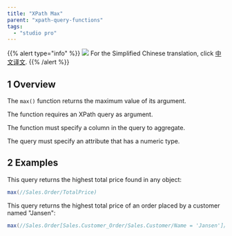 ```yaml
---
title: "XPath Max"
parent: "xpath-query-functions"
tags:
  - "studio pro"
---
```


{{% alert type="info" %}}
<img src="attachments/chinese-translation/china.png" style="display: inline-block; margin: 0" /> For the Simplified Chinese translation, click [中文译文](https://cdn.mendix.tencent-cloud.com/documentation/refguide8/xpath-max.pdf).
{{% /alert %}}

## 1 Overview

The `max()` function returns the maximum value of its argument.

The function requires an XPath query as argument.

The function must specify a column in the query to aggregate.

The query must specify an attribute that has a numeric type.

## 2 Examples

This query returns the highest total price found in any object:

```java
max(//Sales.Order/TotalPrice)
```

This query returns the highest total price of an order placed by a customer named "Jansen":

```java
max(//Sales.Order[Sales.Customer_Order/Sales.Customer/Name = 'Jansen']/TotalPrice)
```
